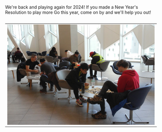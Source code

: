 <!--
.. title: Welcome to 2024!
.. slug: welcome-to-2024
.. date: 2024-01-08 11:06:42 UTC-07:00
.. tags: 
.. category: 
.. link: 
.. description: 
.. type: text
-->

We're back and playing again for 2024!  If you made a New Year's Resolution to play more Go this year, come on by and we'll help you out!

<div style="overflow-x: auto">
<table>
<tr>
<td>
<img src="/assets/images/2024_back.jpg" style="max-width: 50vw; height: auto;"/>
</td>
</tr>
</table>
</div>
